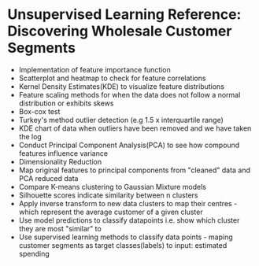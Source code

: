 # Unsupervised Learning Reference: Discovering Wholesale Customer Segments

- Implementation of feature importance function
- Scatterplot and heatmap to check for feature correlations
- Kernel Density Estimates(KDE) to visualize feature distributions
- Feature scaling methods for when the data does not follow a normal distribution or exhibits skews
- Box-cox test
- Turkey's method outlier detection (e.g 1.5 x interquartile range)
- KDE chart of data when outliers have been removed and we have taken the log
- Conduct Principal Component Analysis(PCA)  to see how compound features influence variance
- Dimensionality Reduction
- Map original features to principal components from "cleaned" data and PCA reduced data
- Compare K-means clustering to Gaussian Mixture models
- Silhouette scores indicate similarity between n clusters
- Apply inverse transform to new data clusters to map their centres - which represent the average customer of a given cluster
- Use model predictions to classify datapoints i.e. show which cluster they are most "similar" to
- Use supervised learning methods to classify data points - maping customer segments as target classes(labels) to input: estimated spending 


